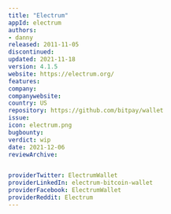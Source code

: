 ```yaml
---
title: "Electrum"
appId: electrum
authors:
- danny
released: 2011-11-05
discontinued: 
updated: 2021-11-18
version: 4.1.5
website: https://electrum.org/
features:
company: 
companywebsite: 
country: US
repository: https://github.com/bitpay/wallet
issue: 
icon: electrum.png
bugbounty: 
verdict: wip
date: 2021-12-06
reviewArchive:


providerTwitter: ElectrumWallet
providerLinkedIn: electrum-bitcoin-wallet
providerFacebook: ElectrumWallet
providerReddit: Electrum
---
```







